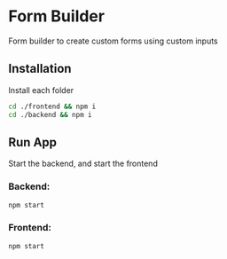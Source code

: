 # Form Builder
Form builder to create custom forms using custom inputs

## Installation
Install each folder
```bash
cd ./frontend && npm i
cd ./backend && npm i
```
## Run App
Start the backend, and start the frontend
### Backend:
```bash
npm start
```
### Frontend:
```bash
npm start
```